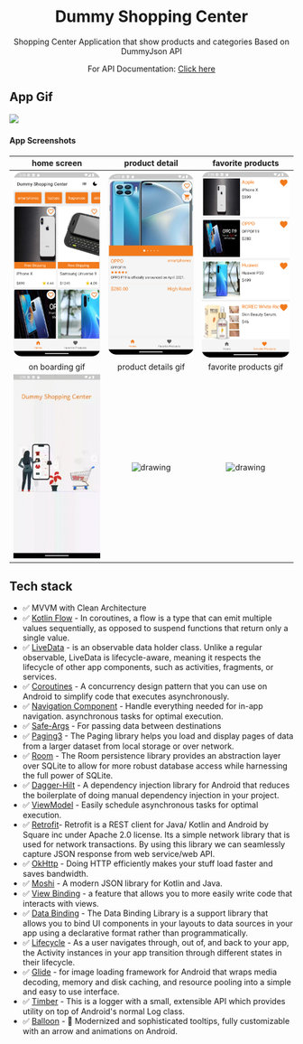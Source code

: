 <h1 align="center">Dummy Shopping Center</h1>

<p align="center">  
Shopping Center Application that show products and categories Based on DummyJson API
<br/>
<p align="center">For API Documentation: <a href="https://dummyjson.com/docs">Click here</a></p>
</p>


## App Gif
<img src="https://github.com/herdal06/DummyShoppingCenter/blob/master/arts/app.gif?raw=true"  width="25%"/>


#### App Screenshots

| home screen | product detail | favorite products |
|:-:|:-:|:-:|
| <img src="https://github.com/herdal06/DummyShoppingCenter/blob/master/arts/home.png?raw=true" alt="drawing" width="250"/> | <img src="https://github.com/herdal06/DummyShoppingCenter/blob/develop/arts/details.png?raw=true" alt="drawing" width="250"/> | <img src="https://github.com/herdal06/DummyShoppingCenter/blob/develop/arts/favorite.png?raw=true" alt="drawing" width="250"/> 
| on boarding gif | product details gif | favorite products gif |
| <img src="https://github.com/herdal06/DummyShoppingCenter/blob/master/arts/onboarding.gif?raw=true" alt="drawing" width="250"/> | <img src="https://github.com/herdal06/DummyShoppingCenter/blob/master/arts/details.gif?raw=true" alt="drawing" width="250"/> | <img src="https://github.com/herdal06/DummyShoppingCenter/blob/master/arts/favorite.gif?raw=true" alt="drawing" width="250"/> 


## Tech stack
* ✅ MVVM with Clean Architecture
* ✅ [Kotlin Flow][33] - In coroutines, a flow is a type that can emit multiple values sequentially, as opposed to suspend functions that return only a single value.
* ✅ [LiveData][31] - is an observable data holder class. Unlike a regular observable, LiveData is lifecycle-aware, meaning it respects the lifecycle of other app components, such as activities, fragments, or services.
* ✅ [Coroutines][51] - A concurrency design pattern that you can use on Android to simplify code that executes asynchronously.
* ✅ [Navigation Component][24] - Handle everything needed for in-app navigation. asynchronous tasks for optimal execution.
* ✅ [Safe-Args][25] - For passing data between destinations
* ✅ [Paging3][85] - The Paging library helps you load and display pages of data from a larger dataset from local storage or over network.
* ✅ [Room][12] - The Room persistence library provides an abstraction layer over SQLite to allow for more robust database access while harnessing the full power of SQLite.
* ✅ [Dagger-Hilt][93] - A dependency injection library for Android that reduces the boilerplate of doing manual dependency injection in your project.
* ✅ [ViewModel][17] - Easily schedule asynchronous tasks for optimal execution.
* ✅ [Retrofit][90]- Retrofit is a REST client for Java/ Kotlin and Android by Square inc under Apache 2.0 license. Its a simple network library that is used for network transactions. By using this library we can seamlessly capture JSON response from web service/web API.
* ✅ [OkHttp][23] - Doing HTTP efficiently makes your stuff load faster and saves bandwidth.
* ✅ [Moshi][95] - A modern JSON library for Kotlin and Java.
* ✅ [View Binding][11] - a feature that allows you to more easily write code that interacts with views.
* ✅ [Data Binding][86] - The Data Binding Library is a support library that allows you to bind UI components in your layouts to data sources in your app using a declarative format rather than programmatically.
* ✅ [Lifecycle][22] - As a user navigates through, out of, and back to your app, the Activity instances in your app transition through different states in their lifecycle.
* ✅ [Glide][27] - for image loading framework for Android that wraps media decoding, memory and disk caching, and resource pooling into a simple and easy to use interface.
* ✅ [Timber][9] - This is a logger with a small, extensible API which provides utility on top of Android's normal Log class.
* ✅ [Balloon][42] - 🎈 Modernized and sophisticated tooltips, fully customizable with an arrow and animations on Android.

[11]: https://developer.android.com/topic/libraries/view-binding
[92]: https://coil-kt.github.io/coil/
[93]: https://developer.android.com/training/dependency-injection/hilt-android
[51]: https://developer.android.com/kotlin/coroutines
[90]: https://square.github.io/retrofit/
[33]: https://developer.android.com/kotlin/flow
[22]: https://developer.android.com/guide/components/activities/activity-lifecycle
[17]: https://developer.android.com/topic/libraries/architecture/viewmodel?gclid=Cj0KCQiA4uCcBhDdARIsAH5jyUlE1HL0TNxXu5b4pw6DEMOlRccWdVnqiRcLji7OHsDN6trNOKa-sdgaAr6rEALw_wcB&gclsrc=aw.ds
[23]: https://square.github.io/okhttp/
[24]: https://developer.android.com/guide/navigation/navigation-getting-started
[25]: https://developer.android.com/guide/navigation/navigation-pass-data
[31]: https://developer.android.com/topic/libraries/architecture/livedata
[27]: https://github.com/bumptech/glide
[85]: https://developer.android.com/topic/libraries/architecture/paging/v3-overview
[86]: https://developer.android.com/topic/libraries/data-binding
[12]: https://developer.android.com/jetpack/androidx/releases/room
[95]: https://github.com/square/moshi
[42]: https://github.com/skydoves/Balloon
[9]: https://github.com/JakeWharton/timber
